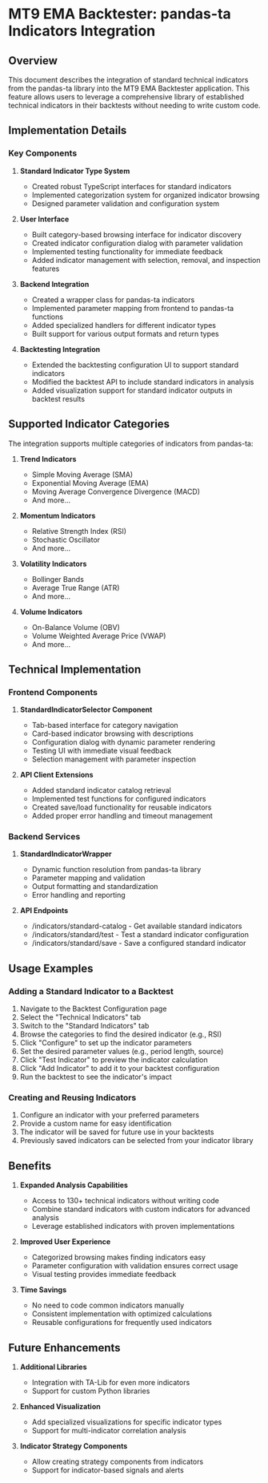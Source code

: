 # MT9 EMA Backtester: pandas-ta Indicators Integration

## Overview

This document describes the integration of standard technical indicators from the pandas-ta library into the MT9 EMA Backtester application. This feature allows users to leverage a comprehensive library of established technical indicators in their backtests without needing to write custom code.

## Implementation Details

### Key Components

1. **Standard Indicator Type System**
   - Created robust TypeScript interfaces for standard indicators
   - Implemented categorization system for organized indicator browsing
   - Designed parameter validation and configuration system

2. **User Interface**
   - Built category-based browsing interface for indicator discovery
   - Created indicator configuration dialog with parameter validation
   - Implemented testing functionality for immediate feedback
   - Added indicator management with selection, removal, and inspection features

3. **Backend Integration**
   - Created a wrapper class for pandas-ta indicators
   - Implemented parameter mapping from frontend to pandas-ta functions
   - Added specialized handlers for different indicator types
   - Built support for various output formats and return types

4. **Backtesting Integration**
   - Extended the backtesting configuration UI to support standard indicators
   - Modified the backtest API to include standard indicators in analysis
   - Added visualization support for standard indicator outputs in backtest results

## Supported Indicator Categories

The integration supports multiple categories of indicators from pandas-ta:

1. **Trend Indicators**
   - Simple Moving Average (SMA)
   - Exponential Moving Average (EMA)
   - Moving Average Convergence Divergence (MACD)
   - And more...

2. **Momentum Indicators**
   - Relative Strength Index (RSI)
   - Stochastic Oscillator
   - And more...

3. **Volatility Indicators**
   - Bollinger Bands
   - Average True Range (ATR)
   - And more...

4. **Volume Indicators**
   - On-Balance Volume (OBV)
   - Volume Weighted Average Price (VWAP)
   - And more...

## Technical Implementation

### Frontend Components

1. **StandardIndicatorSelector Component**
   - Tab-based interface for category navigation
   - Card-based indicator browsing with descriptions
   - Configuration dialog with dynamic parameter rendering
   - Testing UI with immediate visual feedback
   - Selection management with parameter inspection

2. **API Client Extensions**
   - Added standard indicator catalog retrieval
   - Implemented test functions for configured indicators
   - Created save/load functionality for reusable indicators
   - Added proper error handling and timeout management

### Backend Services

1. **StandardIndicatorWrapper**
   - Dynamic function resolution from pandas-ta library
   - Parameter mapping and validation
   - Output formatting and standardization
   - Error handling and reporting

2. **API Endpoints**
   - /indicators/standard-catalog - Get available standard indicators
   - /indicators/standard/test - Test a standard indicator configuration
   - /indicators/standard/save - Save a configured standard indicator

## Usage Examples

### Adding a Standard Indicator to a Backtest

1. Navigate to the Backtest Configuration page
2. Select the "Technical Indicators" tab
3. Switch to the "Standard Indicators" tab
4. Browse the categories to find the desired indicator (e.g., RSI)
5. Click "Configure" to set up the indicator parameters
6. Set the desired parameter values (e.g., period length, source)
7. Click "Test Indicator" to preview the indicator calculation
8. Click "Add Indicator" to add it to your backtest configuration
9. Run the backtest to see the indicator's impact

### Creating and Reusing Indicators

1. Configure an indicator with your preferred parameters
2. Provide a custom name for easy identification
3. The indicator will be saved for future use in your backtests
4. Previously saved indicators can be selected from your indicator library

## Benefits

1. **Expanded Analysis Capabilities**
   - Access to 130+ technical indicators without writing code
   - Combine standard indicators with custom indicators for advanced analysis
   - Leverage established indicators with proven implementations

2. **Improved User Experience**
   - Categorized browsing makes finding indicators easy
   - Parameter configuration with validation ensures correct usage
   - Visual testing provides immediate feedback

3. **Time Savings**
   - No need to code common indicators manually
   - Consistent implementation with optimized calculations
   - Reusable configurations for frequently used indicators

## Future Enhancements

1. **Additional Libraries**
   - Integration with TA-Lib for even more indicators
   - Support for custom Python libraries

2. **Enhanced Visualization**
   - Add specialized visualizations for specific indicator types
   - Support for multi-indicator correlation analysis

3. **Indicator Strategy Components**
   - Allow creating strategy components from indicators
   - Support for indicator-based signals and alerts 